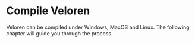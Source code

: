 # Compile Veloren

Veloren can be compiled under Windows, MacOS and Linux. The following chapter will guide you through the process.